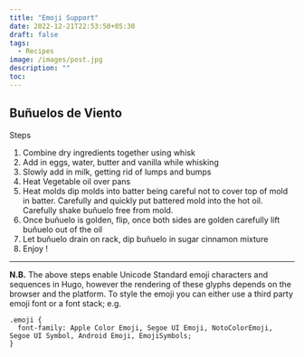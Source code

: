 ```yaml
---
title: "Emoji Support"
date: 2022-12-21T22:53:58+05:30
draft: false
tags:
  - Recipes
image: /images/post.jpg
description: ""
toc: 
---
```


## Buñuelos de Viento 

Steps
1. Combine dry ingredients together using whisk 
2. Add in eggs, water, butter and vanilla while whisking 
3. Slowly add in milk, getting rid of lumps and bumps
4. Heat Vegetable oil over pans 
5. Heat molds dip molds into batter being careful not to cover top of mold in batter. Carefully and quickly put battered mold into the hot oil. Carefully shake buñuelo free from mold. 
6. Once buñuelo is golden, flip, once both sides are golden carefully lift buñuelo out of the oil
7. Let buñuelo drain on rack, dip buñuelo in sugar cinnamon mixture
8. Enjoy ! 

<hr>

**N.B.** The above steps enable Unicode Standard emoji characters and sequences in Hugo, however the rendering of these glyphs depends on the browser and the platform. To style the emoji you can either use a third party emoji font or a font stack; e.g.

```
.emoji {
  font-family: Apple Color Emoji, Segoe UI Emoji, NotoColorEmoji, Segoe UI Symbol, Android Emoji, EmojiSymbols;
}
```